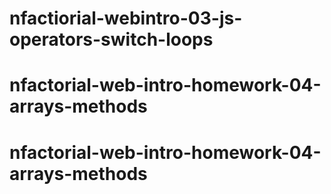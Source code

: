 # nfactiorial-webintro-03-js-operators-switch-loops
# nfactorial-web-intro-homework-04-arrays-methods
# nfactorial-web-intro-homework-04-arrays-methods
